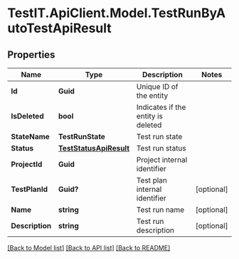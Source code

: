 # TestIT.ApiClient.Model.TestRunByAutoTestApiResult

## Properties

Name | Type | Description | Notes
------------ | ------------- | ------------- | -------------
**Id** | **Guid** | Unique ID of the entity | 
**IsDeleted** | **bool** | Indicates if the entity is deleted | 
**StateName** | **TestRunState** | Test run state | 
**Status** | [**TestStatusApiResult**](TestStatusApiResult.md) | Test run status | 
**ProjectId** | **Guid** | Project internal identifier | 
**TestPlanId** | **Guid?** | Test plan internal identifier | [optional] 
**Name** | **string** | Test run name | [optional] 
**Description** | **string** | Test run description | [optional] 

[[Back to Model list]](../README.md#documentation-for-models) [[Back to API list]](../README.md#documentation-for-api-endpoints) [[Back to README]](../README.md)

